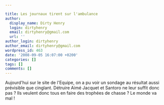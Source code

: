 ```yaml
---

title: Les journaux tirent sur l'ambulance
author:
  display_name: Dirty Henry
  login: dirtyhenry
  email: dirtyhenry@gmail.com
  url: ''
author_login: dirtyhenry
author_email: dirtyhenry@gmail.com
wordpress_id: 463
date: '2008-09-05 16:07:00 +0200'
categories: []
tags: []
comments: []
---
```

Aujourd'hui sur le site de l'Equipe, on a pu voir un sondage au résultat aussi prévisible que cinglant. Détruire Aimé Jacquet et Santoro ne leur suffit donc pas ? Ils veulent donc tous en faire des trophées de chasse ? Le monde va mal !
